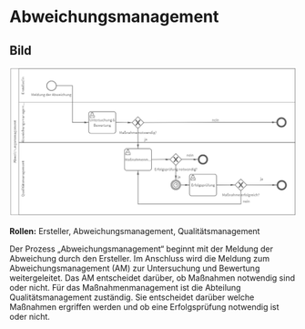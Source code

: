 # Abweichungsmanagement
## Bild
<img src="./abweichungsmanagement.PNG">

**Rollen:** Ersteller, Abweichungsmanagement, Qualitätsmanagement

Der Prozess „Abweichungsmanagement“ beginnt mit der Meldung der Abweichung durch den Ersteller. Im Anschluss wird die Meldung zum Abweichungsmanagement (AM) zur Untersuchung und Bewertung weitergeleitet. Das AM entscheidet darüber, ob Maßnahmen notwendig sind oder nicht. 
Für das Maßnahmenmanagement ist die Abteilung Qualitätsmanagement zuständig. Sie entscheidet darüber welche Maßnahmen ergriffen werden und ob eine Erfolgsprüfung notwendig ist oder nicht.